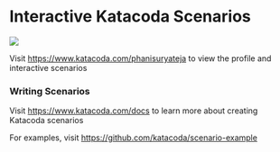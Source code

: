 # Interactive Katacoda Scenarios

[![](http://shields.katacoda.com/katacoda/phanisuryateja/count.svg)](https://www.katacoda.com/phanisuryateja "Get your profile on Katacoda.com")

Visit https://www.katacoda.com/phanisuryateja to view the profile and interactive scenarios

### Writing Scenarios
Visit https://www.katacoda.com/docs to learn more about creating Katacoda scenarios

For examples, visit https://github.com/katacoda/scenario-example
